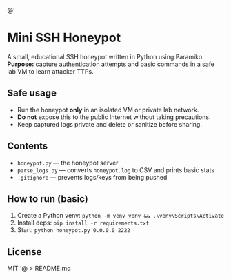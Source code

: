 @'
# Mini SSH Honeypot

A small, educational SSH honeypot written in Python using Paramiko.  
**Purpose:** capture authentication attempts and basic commands in a safe lab VM to learn attacker TTPs.

## Safe usage
- Run the honeypot **only** in an isolated VM or private lab network.
- **Do not** expose this to the public Internet without taking precautions.
- Keep captured logs private and delete or sanitize before sharing.

## Contents
- `honeypot.py` — the honeypot server
- `parse_logs.py` — converts `honeypot.log` to CSV and prints basic stats
- `.gitignore` — prevents logs/keys from being pushed

## How to run (basic)
1. Create a Python venv: `python -m venv venv && .\venv\Scripts\Activate`
2. Install deps: `pip install -r requirements.txt`
3. Start: `python honeypot.py 0.0.0.0 2222`

## License
MIT
'@ > README.md
